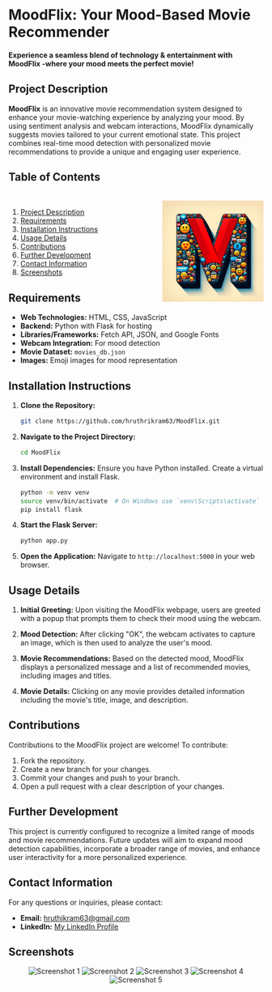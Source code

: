# MoodFlix: Your Mood-Based Movie Recommender
<h4>Experience a seamless blend of technology & entertainment with MoodFlix -where your mood meets the perfect movie!</h4>

## Project Description

**MoodFlix** is an innovative movie recommendation system designed to enhance your movie-watching experience by analyzing your mood. By using sentiment analysis and webcam interactions, MoodFlix dynamically suggests movies tailored to your current emotional state. This project combines real-time mood detection with personalized movie recommendations to provide a unique and engaging user experience.


## Table of Contents
<br clear="both">

<img align="right" height="200" src="static/images/icon.jpeg" alt="MoodFlix Logo"  />

1. [Project Description](#project-description)
2. [Requirements](#requirements)
3. [Installation Instructions](#installation-instructions)
4. [Usage Details](#usage-details)
5. [Contributions](#contributions)
6. [Further Development](#further-development)
7. [Contact Information](#contact-information)
8. [Screenshots](#screenshots)


## Requirements

- **Web Technologies:** HTML, CSS, JavaScript
- **Backend:** Python with Flask for hosting
- **Libraries/Frameworks:** Fetch API, JSON, and Google Fonts
- **Webcam Integration:** For mood detection
- **Movie Dataset:** `movies_db.json`
- **Images:** Emoji images for mood representation

## Installation Instructions

1. **Clone the Repository:**
    ```bash
    git clone https://github.com/hruthrikram63/MoodFlix.git
    ```
2. **Navigate to the Project Directory:**
    ```bash
    cd MoodFlix
    ```
3. **Install Dependencies:**
    Ensure you have Python installed. Create a virtual environment and install Flask.
    ```bash
    python -m venv venv
    source venv/bin/activate  # On Windows use `venv\Scripts\activate`
    pip install flask
    ```
4. **Start the Flask Server:**
    ```bash
    python app.py
    ```
5. **Open the Application:**
    Navigate to `http://localhost:5000` in your web browser.

## Usage Details

1. **Initial Greeting:**
   Upon visiting the MoodFlix webpage, users are greeted with a popup that prompts them to check their mood using the webcam.
   
2. **Mood Detection:**
   After clicking "OK", the webcam activates to capture an image, which is then used to analyze the user's mood.
   
3. **Movie Recommendations:**
   Based on the detected mood, MoodFlix displays a personalized message and a list of recommended movies, including images and titles.
   
4. **Movie Details:**
   Clicking on any movie provides detailed information including the movie's title, image, and description.

## Contributions

Contributions to the MoodFlix project are welcome! To contribute:
1. Fork the repository.
2. Create a new branch for your changes.
3. Commit your changes and push to your branch.
4. Open a pull request with a clear description of your changes.

## Further Development

This project is currently configured to recognize a limited range of moods and movie recommendations. Future updates will aim to expand mood detection capabilities, incorporate a broader range of movies, and enhance user interactivity for a more personalized experience.

## Contact Information

For any questions or inquiries, please contact:
- **Email:** hruthikram63@gmail.com
- **LinkedIn:** [My LinkedIn Profile](https://www.linkedin.com/in/hruthikram63)

## Screenshots

<p align="center">
    <img src="https://i.postimg.cc/j5Rw7PC9/Screenshot-2024-08-07-141911.png" alt="Screenshot 1" width="150"/>
    <img src="https://i.postimg.cc/hGBhkT8j/Screenshot-2024-08-07-141932.png" alt="Screenshot 2" width="150"/>
    <img src="https://i.postimg.cc/P5ktJhCV/Screenshot-2024-08-07-141947.png" alt="Screenshot 3" width="150"/>
    <img src="https://i.postimg.cc/RVtSvqZn/Screenshot-2024-08-07-142001.png" alt="Screenshot 4" width="150"/>
    <img src="https://i.postimg.cc/T1pPV9xk/Screenshot-2024-08-07-142019.png" alt="Screenshot 5" width="150"/>
</p>
